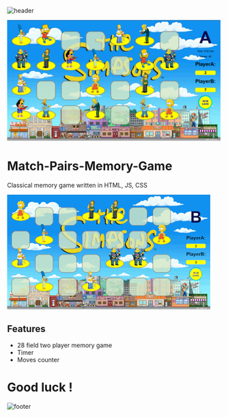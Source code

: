 ![header](https://capsule-render.vercel.app/api?type=slice&color=auto&height=130&section=header&text=Memory%20game&fontSize=30&fontAlign=80)

<img src="Screenshot.png" width="500px">

# Match-Pairs-Memory-Game
Classical memory game written in HTML, JS, CSS

![](Screen.gif) 

## Features
* 28 field two player memory game
* Timer
* Moves counter

# Good luck !

![footer](https://capsule-render.vercel.app/api?type=slice&color=auto&height=130&section=footer)
